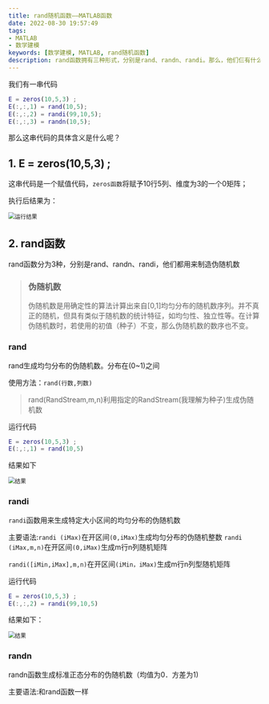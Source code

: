 ```yaml
---
title: rand随机函数——MATLAB函数
date: 2022-08-30 19:57:49
tags:
- MATLAB
- 数学建模
keywords: [数学建模, MATLAB, rand随机函数]
description: rand函数拥有三种形式，分别是rand、randn、randi。那么，他们仨有什么不同吗？
---
```


我们有一串代码

```matlab
E = zeros(10,5,3) ;
E(:,:,1) = rand(10,5);
E(:,:,2) = randi(99,10,5);
E(:,:,3) = randn(10,5);
```



那么这串代码的具体含义是什么呢？

## 1. E = zeros(10,5,3) ;

这串代码是一个赋值代码，`zeros函数`将赋予10行5列、维度为3的一个0矩阵；

执行后结果为：

<img src="https://img1.i-nmb.cn/img/image-20220830224403682.png" alt="运行结果" style="zoom:80%;" />

## 2. rand函数

rand函数分为3种，分别是rand、randn、randi，他们都用来制造伪随机数

> ### 伪随机数
>
> 伪随机数是用确定性的算法计算出来自[0,1]均匀分布的随机数序列。并不真正的随机，但具有类似于随机数的统计特征，如均匀性、独立性等。在计算伪随机数时，若使用的初值（种子）不变，那么伪随机数的数序也不变。



### rand

rand生成均匀分布的伪随机数。分布在(0~1)之间

使用方法：`rand(行数,列数)`

> rand(RandStream,m,n)利用指定的RandStream(我理解为种子)生成伪随机数

运行代码

```matlab
E = zeros(10,5,3) ;
E(:,:,1) = rand(10,5)
```

结果如下

<img src="https://img1.i-nmb.cn/img/image-20220830224939380.png" alt="结果" style="zoom:80%;" />



### randi

`randi`函数用来生成特定大小区间的均匀分布的伪随机数

主要语法:`randi (iMax)`在开区间`(0,iMax)`生成均匀分布的伪随机整数
				`randi (iMax,m,n)`在开区间`(0,iMax)`生成m行n列随机矩阵

​				`randi([iMin,iMax],m,n)`在开区间`(iMin，iMax)`生成m行n列型随机矩阵

运行代码

```matlab
E = zeros(10,5,3) ;
E(:,:,2) = randi(99,10,5)
```

结果如下：

<img src="https://img1.i-nmb.cn/img/image-20220830230028963.png" alt="结果" style="zoom:80%;" />

### randn

randn函数生成标准正态分布的伪随机数（均值为0．方差为1)

主要语法:和rand函数一样
